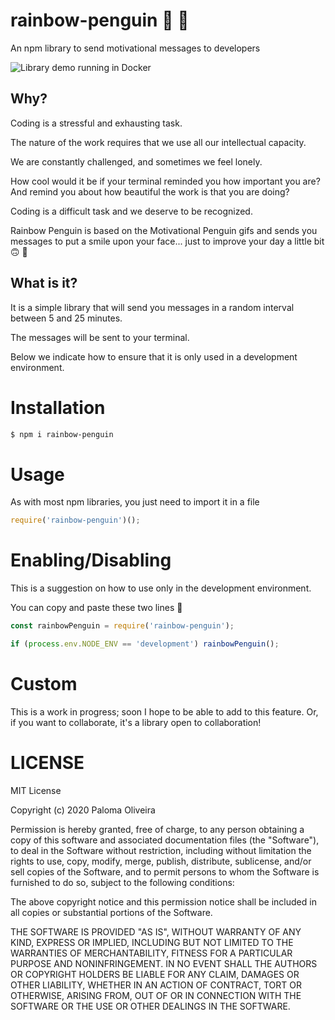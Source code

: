 # rainbow-penguin 🌈 🐧

An npm library to send motivational messages to developers

![Library demo running in Docker](https://user-images.githubusercontent.com/7980624/93638988-924dcf80-f9f8-11ea-91b2-f1b9c7438fca.gif)

## Why?

Coding is a stressful and exhausting task.

The nature of the work requires that we use all our intellectual capacity.

We are constantly challenged, and sometimes we feel lonely.

How cool would it be if your terminal reminded you how important you are? And remind you about how beautiful the work is that you are doing?

Coding is a difficult task and we deserve to be recognized.

Rainbow Penguin is based on the Motivational Penguin gifs and sends you messages to put a smile upon your face... just to improve your day a little bit 🙃 🌈

## What is it?

It is a simple library that will send you messages in a random interval between 5 and 25 minutes.

The messages will be sent to your terminal.

Below we indicate how to ensure that it is only used in a development environment.

# Installation

```sh
$ npm i rainbow-penguin
```

# Usage

As with most npm libraries, you just need to import it in a file

```js
require('rainbow-penguin')();
```

# Enabling/Disabling

This is a suggestion on how to use only in the development environment.

You can copy and paste these two lines 🥰

```js
const rainbowPenguin = require('rainbow-penguin');

if (process.env.NODE_ENV == 'development') rainbowPenguin();
```

# Custom

This is a work in progress; soon I hope to be able to add to this feature. Or, if you want to collaborate, it's a library open to collaboration!

# LICENSE

MIT License

Copyright (c) 2020 Paloma Oliveira

Permission is hereby granted, free of charge, to any person obtaining a copy
of this software and associated documentation files (the "Software"), to deal
in the Software without restriction, including without limitation the rights
to use, copy, modify, merge, publish, distribute, sublicense, and/or sell
copies of the Software, and to permit persons to whom the Software is
furnished to do so, subject to the following conditions:

The above copyright notice and this permission notice shall be included in all
copies or substantial portions of the Software.

THE SOFTWARE IS PROVIDED "AS IS", WITHOUT WARRANTY OF ANY KIND, EXPRESS OR
IMPLIED, INCLUDING BUT NOT LIMITED TO THE WARRANTIES OF MERCHANTABILITY,
FITNESS FOR A PARTICULAR PURPOSE AND NONINFRINGEMENT. IN NO EVENT SHALL THE
AUTHORS OR COPYRIGHT HOLDERS BE LIABLE FOR ANY CLAIM, DAMAGES OR OTHER
LIABILITY, WHETHER IN AN ACTION OF CONTRACT, TORT OR OTHERWISE, ARISING FROM,
OUT OF OR IN CONNECTION WITH THE SOFTWARE OR THE USE OR OTHER DEALINGS IN THE
SOFTWARE.
